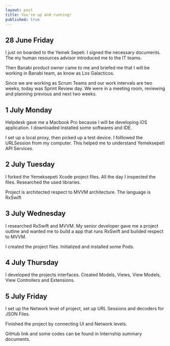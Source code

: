 ```yaml
---
layout: post
title: You're up and running!
published: true
---
```


## 28 June Friday

I just on boarded to the Yemek Sepeti. I signed the necessary documents. The my human resources advisor introduced me to the IT teams. 

Then Banabi product owner came to me and briefed me that I will be working in Banabi team, as know as Los Galacticos. 

Since we are working as Scrum Teams and our work intervals are two weeks, today was Sprint Review day. We were in a meeting room, reviewing and planning previous and next two weeks. 

## 1 July Monday

Helpdesk gave me a Macbook Pro because I will be developing iOS application. I downloaded installed some softwares and IDE. 

I set up a local proxy, then picked up a test device. I folllowed the URLSession from my computer. This helped me to understand Yemeksepeti API Services. 

## 2 July Tuesday

I forked the Yemeksepeti Xcode project files. All the day I inspected the files. Researched the used libraries. 

Project is architected respect to MVVM architecture. 
The language is RxSwift

## 3 July Wednesday

I researched RxSwift and MVVM. My senior developer gave me a project outline and wanted me to build a app that runs RxSwift and builded respect to MVVM. 

I created the project files. Initialized and installed some Pods. 

## 4 July Thursday

I developed the projects interfaces. Created Models, Views, View Models, View Controllers and Extensions. 

## 5 July Friday

I set up the Network level of project, set up URL Sessions and decoders for JSON Files. 

Finished the project by connecting UI and Network levels. 

GitHub link and some codes can be found in Internship summary documents.